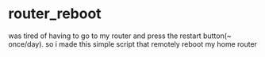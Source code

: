 # router_reboot
was tired of having to go to my router and press the restart button(~ once/day). so i made this simple script that remotely reboot my home router
